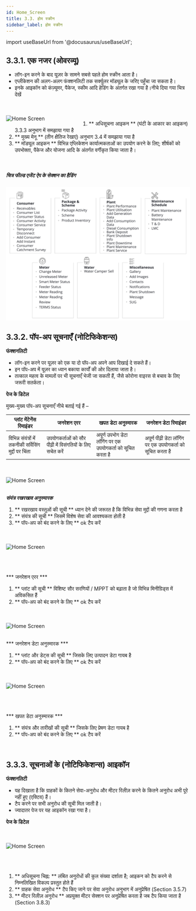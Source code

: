 ```yaml
---
id: Home_Screen
title: 3.3. होम स्क्रीन
sidebar_label: होम स्क्रीन
---
```

import useBaseUrl from '@docusaurus/useBaseUrl';

## 3.3.1. एक नजर (ओवरव्यू)
* लॉग-इन करने के बाद यूज़र के सामने सबसे पहले होम स्क्रीन आता है। 
* एप्लीकेशन की अलग-अलग फंक्शनलिटी तक सर्क्युलर मॉड्यूल के जरिए पहुँचा जा सकता है।
* इनके आइकॉन को कंज़्यूमर, पैकेज, स्कीम आदि हेडिंग के अंतर्गत रखा गया है।नीचे दिया गया चित्र देखें

<br clear="both"/>
<br clear="right"/>
<img align="left" src={useBaseUrl("img/scrnshts/3.3_1_HomeScreen.png")} alt="Home Screen" width="45%"/>

1. ** अधिसूचना आइकन ** (घंटी के आकार का आइकन) 3.3.3 अनुभाग में समझाया गया है 
2. ** मुख्य मेनू ** (तीन क्षैतिज रेखाएं) अनुभाग 3.4 में समझाया गया है
3. ** मॉड्यूल आइकन ** विभिन्न एप्लिकेशन कार्यात्मकताओं का उपयोग करने के लिए; शीर्षकों को उपभोक्ता, पैकेज और योजना आदि के अंतर्गत वर्गीकृत किया जाता है।

<br clear="both"/>

<!-- ![Home Screen](./assets/3.3_1_HomeScreen.png)  -->


##### चित्र फील्ड एजेंट ऐप के सेक्शन का हैडिंग
![FIELD AGENT APP SECTION HEADINGS](./assets/3.5_AppSecHeadings.svg)

## 3.3.2. पॉप-अप सूचनाएँ (नोटिफिकेशन्स)
**फंक्शनलिटी**

* लॉग-इन करने पर यूज़र को एक या दो पॉप-अप अपने आप दिखाई दे सकते हैं।
* इन पॉप-अप में यूज़र का ध्यान बकाया कार्यों की ओर दिलाया जाता है।
* तत्काल महत्व के मामलों पर भी सूचनाएँ भेजी जा सकती हैं, जैसे कोरोना वाइरस से बचाव के लिए जरूरी सतर्कता।

**पेज के डिटेल** 

मुख्य-मुख्य पॉप-अप सूचनाएँ नीचे बताई गई हैं –

| प्लांट मेंटेनेंस रिमाइंडर|जनरेशन एरर| खपत डेटा अनुस्मारक | जनरेशन डेटा रिमाइंडर |
|--|--|--|--|
| विभिन्न संयंत्रों में तकनीकी सर्विसिंग मुद्दों पर चिंता | उपयोगकर्ताओं को सौर पीढ़ी में विसंगतियों के लिए सचेत करें | अपूर्ण उपभोग डेटा लॉगिंग पर एक उपयोगकर्ता को सूचित करता है | अपूर्ण पीढ़ी डेटा लॉगिंग पर एक उपयोगकर्ता को सूचित करता है |

<br clear="both"/>
<br clear="right"/>
<img align="left" src={useBaseUrl("img/scrnshts/3.3_2_PlantMaintenance.png")} alt="Home Screen" width="45%"/>
<br/><br/>

***संयंत्र रखरखाव अनुस्मारक***
1. ** रखरखाव वस्तुओं की सूची ** ध्यान देने की जरूरत है कि विभिन्न सेवा मुद्दों की गणना करता है
2. ** संयंत्र की सूची ** जिसमें विशेष सेवा की आवश्यकता होती है
3. ** पॉप-अप को बंद करने के लिए ** ok टैप करें

<br clear="both"/>

<br clear="right"/>
<img align="left" src={useBaseUrl("img/scrnshts/3.3_3_GenerationError.png")} alt="Home Screen" width="45%"/>
<br/><br/><br></br>

*** जनरेशन एरर ***
1. ** प्लांट की सूची ** विशिष्ट सौर सरणियों / MPPT को बढ़ाता है जो विभिन्न मिनीग्रिड्स में अविकसित हैं
2. ** पॉप-अप को बंद करने के लिए ** ok टैप करें

<br clear="both"/>

<br clear="right"/>
<img align="left" src={useBaseUrl("img/scrnshts/3.3_4_GenerationDataReminder.png")} alt="Home Screen" width="45%"/>
<br/><br/>

*** जनरेशन डेटा अनुस्मारक ***
1. ** प्लांट और डेट्स की सूची ** जिसके लिए उत्पादन डेटा गायब है
2. ** पॉप-अप को बंद करने के लिए ** ok टैप करें

<br clear="both"/>

<br clear="right"/>
<img align="left" src={useBaseUrl("img/scrnshts/3.3_5_ConsumptionDataReminder.png")} alt="Home Screen" width="45%"/>
<br/><br/><br></br>

*** खपत डेटा अनुस्मारक ***
1. ** संयंत्र और तारीखों की सूची ** जिसके लिए प्रेषण डेटा गायब है
2. ** पॉप-अप को बंद करने के लिए ** ok टैप करें

<br clear="both"/>

<!-- ![Plant Maintenance Reminder](./assets/3.6_PlantMaintenanceRemind.png)

![Generation Error](./assets/3.7_GenError.png)

![Generation Data Reminder](./assets/3.8_GenDataRemind.png) 

![Consumption Data Reminder](./assets/3.9_ConsDataReminder.png) -->

## 3.3.3. सूचनाओं के (नोटिफिकेशन्स) आइकॉन
**फंक्शनलिटी**
* यह दिखाता है कि ग्राहकों के कितने सेवा-अनुरोध और मीटर रिलीज़ करने के कितने अनुरोध अभी पूरे नहीं हुए (एक्टिव) हैं।
* टैप करने पर सभी अनुरोध की सूची मिल जाती है।
* ज्यादातर पेज पर यह आइकॉन रखा गया है।

**पेज के डिटेल**

<br clear="both"/>
<br clear="right"/>
<img align="left" src={useBaseUrl("img/scrnshts/3.3_6_NotificationIcon.png")} alt="Home Screen" width="45%"/>
<br/><br/><br></br>

1. ** अधिसूचना चिह्न: ** लंबित अनुरोधों की कुल संख्या दर्शाता है; आइकन को टैप करने से निम्नलिखित विकल्प प्रस्तुत होते हैं
2. ** ग्राहक सेवा अनुरोध ** टैप किए जाने पर सेवा अनुरोध अनुभाग में अनुप्रेषित (Section 3.5.7)
3. ** मीटर रिलीज़ अनुरोध ** अप्रयुक्त मीटर सेक्शन पर अनुप्रेषित करता है जब टैप किया जाता है (Section 3.8.3)

<br clear="both"/>

<!-- ![Page Details](./assets/3.10_PageDetails.png) -->

